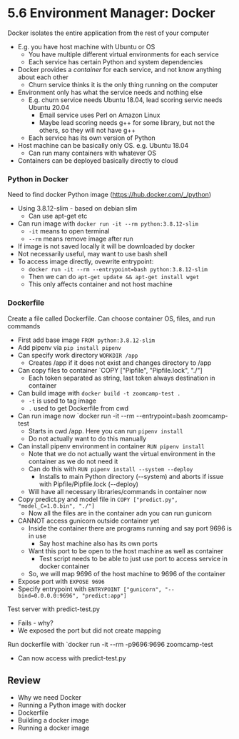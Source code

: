 # 5.6 Environment Manager: Docker

Docker isolates the entire application from the rest of your computer
- E.g. you have host machine with Ubuntu or OS
    - You have multiple different virtual environments for each service
    - Each service has certain Python and system dependencies
- Docker provides a *container* for each service, and not know anything about each other
    - Churn service thinks it is the only thing running on the computer
- Environment only has what the service needs and nothing else
    - E.g. churn service needs Ubuntu 18.04, lead scoring servic needs Ubuntu 20.04
        - Email service uses Perl on Amazon Linux
        - Maybe lead scoring needs g++ for some library, but not the others, so they will not have g++
    - Each service has its own version of Python
- Host machine can be basically only OS. e.g. Ubuntu 18.04
    - Can run many containers with whatever OS
- Containers can be deployed basically directly to cloud

### Python in Docker
Need to find docker Python image (https://hub.docker.com/_/python)
- Using 3.8.12-slim - based on debian slim
    - Can use apt-get etc
- Can run image with `docker run -it --rm python:3.8.12-slim`
    - `-it` means to open terminal
    -  `--rm` means remove image after run
- If image is not saved locally it will be downloaded by docker
- Not necessarily useful, may want to use bash shell
- To access image directly, ovewrite entrypoint:
    - `docker run -it --rm --entrypoint=bash python:3.8.12-slim` 
    - Then we can do `apt-get update && apt-get install wget`
    - This only affects container and not host machine

### Dockerfile
Create a file called Dockerfile. Can choose container OS, files, and run commands
- First add base image `FROM python:3.8.12-slim`
- Add pipenv via `pip install pipenv`
- Can specify work directory `WORKDIR /app`
    - Creates /app if it does not exist and changes directory to /app
- Can copy files to container `COPY ["Pipfile", "Pipfile.lock", "./"]
    - Each token separated as string, last token always destination in container
- Can build image with `docker build -t zoomcamp-test .`
    - `-t` is used to tag image
    - `.` used to get Dockerfile from cwd
- Can run image now `docker run -it --rm --entrypoint=bash zoomcamp-test
    - Starts in cwd /app. Here you can run `pipenv install`
    - Do not actually want to do this manually
- Can install pipenv environment in container `RUN pipenv install`
    - Note that we do not actually want the virtual environment in the container as we do not need it
    - Can do this with `RUN pipenv install --system --deploy`
        - Installs to main Python directory (--system) and aborts if issue with Pipfile/Pipfile.lock (--deploy)
    - Will have all necessary libraries/commands in container now
- Copy predict.py and model file in `COPY ["predict.py", "model_C=1.0.bin", "./"]`
    - Now all the files are in the container adn you can run gunicorn
- CANNOT access gunicorn outside container yet
    - Inside the container there are programs running and say port 9696 is in use
        - Say host machine also has its own ports
    - Want this port to be open to the host machine as well as container
        - Test script needs to be able to just use port to access service in docker container
    - So, we will map 9696 of the host machine to 9696 of the container
- Expose port with `EXPOSE 9696`
- Specify entrypoint with `ENTRYPOINT ["gunicorn", "--bind=0.0.0.0:9696", "predict:app"]`

Test server with predict-test.py
- Fails - why?
- We exposed the port but did not create mapping

Run dockerfile with `docker run -it --rm -p9696:9696 zoomcamp-test
- Can now access with predict-test.py

## Review
- Why we need Docker
- Running a Python image with docker
- Dockerfile
- Building a docker image
- Running a docker image